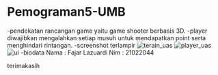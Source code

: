 # Pemograman5-UMB
-pendekatan rancangan game yaitu game shooter berbasis 3D.
-player diwajibkan mengalahkan setiap musuh untuk mendapatkan point serta menghindari rintangan.
-screenshot terlampir
![terain_uas](https://github.com/user-attachments/assets/516a2440-2606-4604-85f5-3e43f423b6b1)
![player_uas](https://github.com/user-attachments/assets/76eee750-3935-44d8-ae94-a669c0adcd1c)
![ui](https://github.com/user-attachments/assets/cbc19747-9caa-4fbb-b5c8-47e5ad5a8a66)
-biodata
  Nama  : Fajar Lazuardi
  Nim   : 21022044

terimakasih
